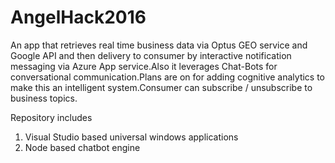 # AngelHack2016

An app that retrieves real time business data via Optus GEO service and Google API and then delivery to consumer by interactive notification messaging via Azure App service.Also it leverages Chat-Bots for conversational communication.Plans are on for adding cognitive analytics to make this an intelligent system.Consumer can subscribe / unsubscribe to business topics.


Repository includes 

1) Visual Studio based universal windows applications
2) Node based chatbot engine
